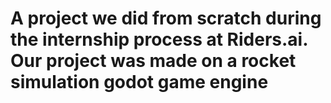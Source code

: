 <h1> A project we did from scratch during the internship process at Riders.ai.
Our project was made on a rocket simulation godot game engine</h1>
